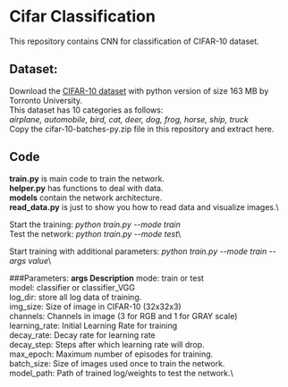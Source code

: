 # Cifar Classification

This repository contains CNN for classification of CIFAR-10 dataset.

## Dataset:
Download the [CIFAR-10 dataset](https://www.cs.toronto.edu/~kriz/cifar.html) with python version of size 163 MB by Torronto University.\
This dataset has 10 categories as follows:\
*airplane, automobile, bird, cat, deer, dog, frog, horse, ship, truck*\
Copy the cifar-10-batches-py.zip file in this repository and extract here.

## Code

**train.py** is main code to train the network.\
**helper.py** has functions to deal with data.\
**models** contain the network architecture.\
**read_data.py** is just to show you how to read data and visualize images.\

Start the training: *python train.py --mode train*\
Test the network: *python train.py --mode test*\

Start training with additional parameters: *python train.py --mode train --args value*\

###Parameters:
**args				Description**
mode: 				train or test\
model: 				classifier or classifier_VGG\
log_dir:			store all log data of training.\
img_size:			Size of image in CIFAR-10 (32x32x3)\
channels:			Channels in image (3 for RGB and 1 for GRAY scale)\
learning_rate:		Initial Learning Rate for training\
decay_rate:			Decay rate for learning rate\
decay_step:			Steps after which learning rate will drop.\
max_epoch:			Maximum number of episodes for training.\
batch_size:			Size of images used once to train the network.\
model_path:			Path of trained log/weights to test the network.\

